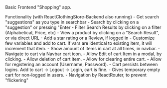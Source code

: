 Basic Frontend "Shopping" app.

Functionality (with ReactClothingStore-Backend also running)
    - Get search "suggestions" as you type in searchbar
    - Search by clicking on a "suggestion" or pressing "Enter
    - Filter Search Results by clicking on a filter (Alphabetical, Price, etc)
    - View a product by clicking on a "Search Result", or via direct URL
    - Add a star rating or a Review, if logged in
    - Customize few variables and add to cart. If vars are identical to existing item, it will increment that item.
    - Show amount of items in cart at all times, in navbar.
    - Navigate to cart via Navbar cart icon.
    - Allow Edit of cart Item in a modal, by clicking.
    - Allow deletion of cart item.
    - Allow for clearing entire cart.
    - Allow for registering an account (Username, Password).
    - Cart persists between logins. Add to cart -> Logout -> Login, cart is fine.
    - Gives temporary empty cart for non-logged in users.
    - Navigation by ReactRouter, to prevent "flickering"
